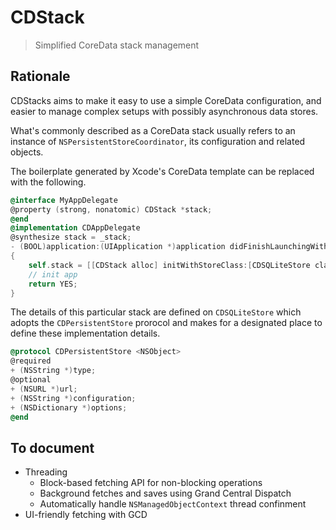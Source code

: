 # CDStack
> Simplified CoreData stack management


## Rationale
CDStacks aims to make it easy to use a simple CoreData configuration, and easier to manage complex setups with possibly asynchronous data stores.

What's commonly described as a CoreData stack usually refers to an instance of `NSPersistentStoreCoordinator`, its configuration and related objects.

The boilerplate generated by Xcode's CoreData template can be replaced with the following.

```objective-c
@interface MyAppDelegate
@property (strong, nonatomic) CDStack *stack;
@end
@implementation CDAppDelegate
@synthesize stack = _stack;
- (BOOL)application:(UIApplication *)application didFinishLaunchingWithOptions:(NSDictionary *)launchOptions
{
	self.stack = [[CDStack alloc] initWithStoreClass:[CDSQLiteStore class]];
    // init app
	return YES;
}
  ```

The details of this particular stack are defined on `CDSQLiteStore` which adopts the `CDPersistentStore` prorocol and makes for a designated place to define these implementation details.

```objective-c
@protocol CDPersistentStore <NSObject>
@required
+ (NSString *)type;
@optional
+ (NSURL *)url;
+ (NSString *)configuration;
+ (NSDictionary *)options;
@end
 ```

## To document
- Threading
  - Block-based fetching API for non-blocking operations
  - Background fetches and saves using Grand Central Dispatch
  - Automatically handle `NSManagedObjectContext` thread confinment
- UI-friendly fetching with GCD

